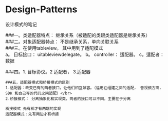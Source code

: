 # Design-Patterns
设计模式的笔记


###一。类适配器特点： 继承关系（被适配的类跟类适配器是继承关系）</br>
###二。对象适配器特点： 不是继承关系，单向关联关系 </br>
###三。在使用tableview。 其中用到了适配模式 </br>
a。 目标接口： uitableviewdelegate。 b。 controller： 适配器。   c。适配者：数据


###四。1. 目标协议。2 适配者， 3.适配器
    
    
    
    
    ###五，适配器模式和桥接模式的区别
    1.适配器：改变已有的两者接口，让他们相互兼容。（运用在组建之间的适配， 音视频方面， SDK 和自己写的代码之间适配）</br>
    2.桥接模式： 分离抽象化和实现类，两者的接口可以不同，主要在于分离
    
    桥接模式 先有桥才有两端的实现
    适配器模式：先有两边才有桥接
